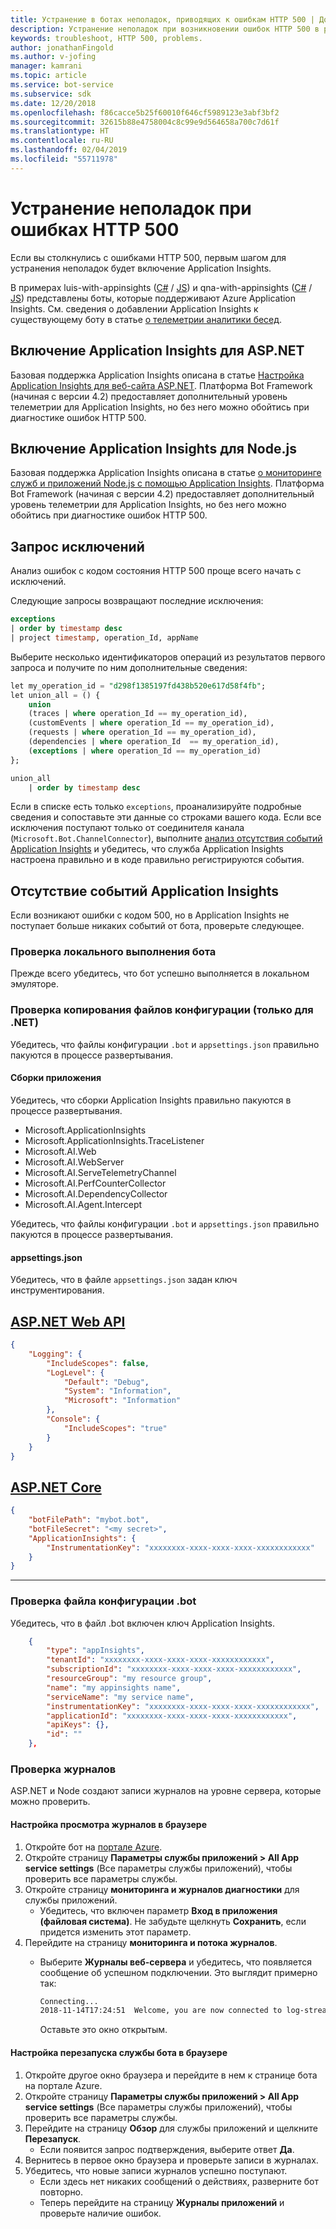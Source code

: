 ```yaml
---
title: Устранение в ботах неполадок, приводящих к ошибкам HTTP 500 | Документация Майкрософт
description: Устранение неполадок при возникновении ошибок HTTP 500 в развернутом боте.
keywords: troubleshoot, HTTP 500, problems.
author: jonathanFingold
ms.author: v-jofing
manager: kamrani
ms.topic: article
ms.service: bot-service
ms.subservice: sdk
ms.date: 12/20/2018
ms.openlocfilehash: f86cacce5b25f60010f646cf5989123e3abf3bf2
ms.sourcegitcommit: 32615b88e4758004c8c99e9d564658a700c7d61f
ms.translationtype: HT
ms.contentlocale: ru-RU
ms.lasthandoff: 02/04/2019
ms.locfileid: "55711978"
---
```

# <a name="troubleshoot-http-500-errors"></a>Устранение неполадок при ошибках HTTP 500

Если вы столкнулись с ошибками HTTP 500, первым шагом для устранения неполадок будет включение Application Insights.

В примерах luis-with-appinsights ([C#](https://aka.ms/cs-luis-with-appinsights-sample) / [JS](https://aka.ms/js-luis-with-appinsights-sample)) и qna-with-appinsights ([C#](https://aka.ms/qna-with-appinsights) / [JS](https://aka.ms/js-qna-with-appinsights-sample)) представлены боты, которые поддерживают Azure Application Insights. См. сведения о добавлении Application Insights к существующему боту в статье [о телеметрии аналитики бесед](https://aka.ms/botPowerBiTemplate).

## <a name="enable-application-insights-on-aspnet"></a>Включение Application Insights для ASP.NET

Базовая поддержка Application Insights описана в статье [Настройка Application Insights для веб-сайта ASP.NET](https://docs.microsoft.com/azure/application-insights/app-insights-asp-net). Платформа Bot Framework (начиная с версии 4.2) предоставляет дополнительный уровень телеметрии для Application Insights, но без него можно обойтись при диагностике ошибок HTTP 500.

## <a name="enable-application-insights-on-nodejs"></a>Включение Application Insights для Node.js

Базовая поддержка Application Insights описана в статье [о мониторинге служб и приложений Node.js с помощью Application Insights](https://docs.microsoft.com/azure/azure-monitor/learn/nodejs-quick-start). Платформа Bot Framework (начиная с версии 4.2) предоставляет дополнительный уровень телеметрии для Application Insights, но без него можно обойтись при диагностике ошибок HTTP 500.

## <a name="query-for-exceptions"></a>Запрос исключений

Анализ ошибок с кодом состояния HTTP 500 проще всего начать с исключений.

Следующие запросы возвращают последние исключения:

```sql
exceptions
| order by timestamp desc
| project timestamp, operation_Id, appName
```

Выберите несколько идентификаторов операций из результатов первого запроса и получите по ним дополнительные сведения:

```sql
let my_operation_id = "d298f1385197fd438b520e617d58f4fb";
let union_all = () {
    union
    (traces | where operation_Id == my_operation_id),
    (customEvents | where operation_Id == my_operation_id),
    (requests | where operation_Id == my_operation_id),
    (dependencies | where operation_Id  == my_operation_id),
    (exceptions | where operation_Id == my_operation_id)
};

union_all
    | order by timestamp desc
```

Если в списке есть только `exceptions`, проанализируйте подробные сведения и сопоставьте эти данные со строками вашего кода. Если все исключения поступают только от соединителя канала (`Microsoft.Bot.ChannelConnector`), выполните [анализ отсутствия событий Application Insights](#no-application-insights-events) и убедитесь, что служба Application Insights настроена правильно и в коде правильно регистрируются события.

## <a name="no-application-insights-events"></a>Отсутствие событий Application Insights

Если возникают ошибки с кодом 500, но в Application Insights не поступает больше никаких событий от бота, проверьте следующее.

### <a name="ensure-bot-runs-locally"></a>Проверка локального выполнения бота

Прежде всего убедитесь, что бот успешно выполняется в локальном эмуляторе.

### <a name="ensure-configuration-files-are-being-copied-net-only"></a>Проверка копирования файлов конфигурации (только для .NET)

Убедитесь, что файлы конфигурации `.bot` и `appsettings.json` правильно пакуются в процессе развертывания.

#### <a name="application-assemblies"></a>Сборки приложения

Убедитесь, что сборки Application Insights правильно пакуются в процессе развертывания.

- Microsoft.ApplicationInsights
- Microsoft.ApplicationInsights.TraceListener
- Microsoft.AI.Web
- Microsoft.AI.WebServer
- Microsoft.AI.ServeTelemetryChannel
- Microsoft.AI.PerfCounterCollector
- Microsoft.AI.DependencyCollector
- Microsoft.AI.Agent.Intercept

Убедитесь, что файлы конфигурации `.bot` и `appsettings.json` правильно пакуются в процессе развертывания.

#### <a name="appsettingsjson"></a>appsettings.json

Убедитесь, что в файле `appsettings.json` задан ключ инструментирования.

## <a name="aspnet-web-apitabdotnetwebapi"></a>[ASP.NET Web API](#tab/dotnetwebapi)

```json
{
    "Logging": {
        "IncludeScopes": false,
        "LogLevel": {
            "Default": "Debug",
            "System": "Information",
            "Microsoft": "Information"
        },
        "Console": {
            "IncludeScopes": "true"
        }
    }
}
```

## <a name="aspnet-coretabdotnetcore"></a>[ASP.NET Core](#tab/dotnetcore)

```json
{
    "botFilePath": "mybot.bot",
    "botFileSecret": "<my secret>",
    "ApplicationInsights": {
        "InstrumentationKey": "xxxxxxxx-xxxx-xxxx-xxxx-xxxxxxxxxxxx"
    }
}
```

---

### <a name="verify-bot-config-file"></a>Проверка файла конфигурации .bot

Убедитесь, что в файл .bot включен ключ Application Insights.

```json
    {
        "type": "appInsights",
        "tenantId": "xxxxxxxx-xxxx-xxxx-xxxx-xxxxxxxxxxxx",
        "subscriptionId": "xxxxxxxx-xxxx-xxxx-xxxx-xxxxxxxxxxxx",
        "resourceGroup": "my resource group",
        "name": "my appinsights name",
        "serviceName": "my service name",
        "instrumentationKey": "xxxxxxxx-xxxx-xxxx-xxxx-xxxxxxxxxxxx",
        "applicationId": "xxxxxxxx-xxxx-xxxx-xxxx-xxxxxxxxxxxx",
        "apiKeys": {},
        "id": ""
    },
```

### <a name="check-logs"></a>Проверка журналов

ASP.NET и Node создают записи журналов на уровне сервера, которые можно проверить.

#### <a name="set-up-a-browser-to-watch-your-logs"></a>Настройка просмотра журналов в браузере

1. Откройте бот на [портале Azure](http://portal.azure.com/).
1. Откройте страницу **Параметры службы приложений > All App service settings** (Все параметры службы приложений), чтобы проверить все параметры службы.
1. Откройте страницу **мониторинга и журналов диагностики** для службы приложений.
   - Убедитесь, что включен параметр **Вход в приложения (файловая система)**. Не забудьте щелкнуть **Сохранить**, если придется изменить этот параметр.
1. Перейдите на страницу **мониторинга и потока журналов**.
   - Выберите **Журналы веб-сервера** и убедитесь, что появляется сообщение об успешном подключении. Это выглядит примерно так:

     ```bash
     Connecting...
     2018-11-14T17:24:51  Welcome, you are now connected to log-streaming service.
     ```

     Оставьте это окно открытым.

#### <a name="set-up-browser-to-restart-your-bot-service"></a>Настройка перезапуска службы бота в браузере

1. Откройте другое окно браузера и перейдите в нем к странице бота на портале Azure.
1. Откройте страницу **Параметры службы приложений > All App service settings** (Все параметры службы приложений), чтобы проверить все параметры службы.
1. Перейдите на страницу **Обзор** для службы приложений и щелкните **Перезапуск**.
   - Если появится запрос подтверждения, выберите ответ **Да**.
1. Вернитесь в первое окно браузера и проверьте записи в журналах.
1. Убедитесь, что новые записи журналов успешно поступают.
   - Если здесь нет никаких сообщений о действиях, разверните бот повторно.
   - Теперь перейдите на страницу **Журналы приложений** и проверьте наличие ошибок.
